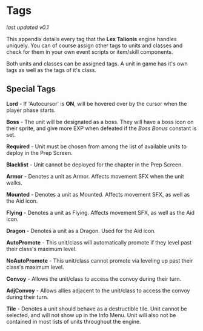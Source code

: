 # Tags

_last updated v0.1_

This appendix details every tag that the **Lex Talionis** engine handles uniquely. You can of course assign other tags to units and classes and check for them in your own event scripts or item/skill components.

Both units and classes can be assigned tags. A unit in game has it's own tags as well as the tags of it's class. 

## Special Tags

**Lord** - If 'Autocursor' is **ON**, will be hovered over by the cursor when the player phase starts.

**Boss** - The unit will be designated as a boss. They will have a boss icon on their sprite, and give more EXP when defeated if the _Boss Bonus_ constant is set. 

**Required** - Unit must be chosen from among the list of available units to deploy in the Prep Screen.

**Blacklist** - Unit cannot be deployed for the chapter in the Prep Screen.

**Armor** - Denotes a unit as Armor. Affects movement SFX when the unit walks.

**Mounted** - Denotes a unit as Mounted. Affects movement SFX, as well as the Aid icon.

**Flying** - Denotes a unit as Flying. Affects movement SFX, as well as the Aid icon.

**Dragon** - Denotes a unit as a Dragon. Used for the Aid icon.

**AutoPromote** - This unit/class will automatically promote if they level past their class's maximum level.

**NoAutoPromote** - This unit/class cannot promote via leveling up past their class's maximum level.

**Convoy** - Allows the unit/class to access the convoy during their turn.

**AdjConvoy** - Allows allies adjacent to the unit/class to access the convoy during their turn.

**Tile** - Denotes a unit should behave as a destructible tile. Unit cannot be selected, and will not show up in the Info Menu. Unit will also not be contained in most lists of units throughout the engine.
